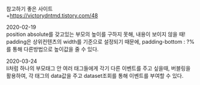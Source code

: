 참고하기 좋은 사이트  
  +https://victorydntmd.tistory.com/48  
    
      
2020-02-19  
position absolute를 갖고있는 부모의 높이를 구하지 못해, 내용이 보이지 않을 때!  
padding은 상위컨텐츠의 width를 기준으로 설정되기 때문에, padding-bottom : ?%를 통해 다른방법으로 높이값을 줄 수 있다.  
  
    
2020-03-24  
li처럼 하나의 부모태그 안 여러 태그들에게 각기 다른 이벤트를 주고 싶을때, 버블링을 활용하여, 각 태그의 data값을 주고 dataset조회를 통해 이벤트를 부여할 수 있다.  

